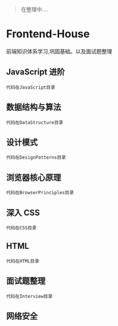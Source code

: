 > 在整理中....

# Frontend-House
  前端知识体系学习,巩固基础。以及面试题整理

## JavaScript 进阶
    代码在JavaScript目录

## 数据结构与算法
    代码在DataStructure目录

## 设计模式
    代码在DesignPatterns目录

## 浏览器核心原理
    代码在BrowserPrinciples目录

## 深入 CSS
    代码在CSS目录

## HTML
    代码在HTML目录

## 面试题整理
    代码在Interview目录

## 网络安全